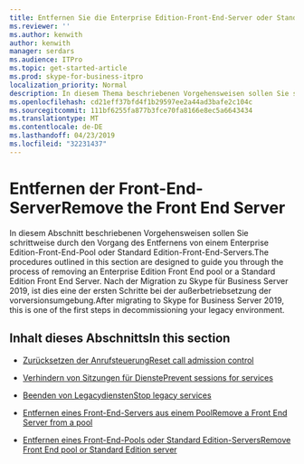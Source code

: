 ```yaml
---
title: Entfernen Sie die Enterprise Edition-Front-End-Server oder Standard Edition-Front-End-Server
ms.reviewer: ''
ms.author: kenwith
author: kenwith
manager: serdars
ms.audience: ITPro
ms.topic: get-started-article
ms.prod: skype-for-business-itpro
localization_priority: Normal
description: In diesem Thema beschriebenen Vorgehensweisen sollen Sie schrittweise durch den Vorgang des Entfernens von einem Enterprise Edition-Front-End-Pool oder Standard Edition-Front-End-Servers. Nach der Migration zu Skype für Business Server 2019, ist dies eine der ersten Schritte Außerbetriebsetzen Ihrer vorversionsumgebung.
ms.openlocfilehash: cd21eff37bfd4f1b29597ee2a44ad3bafe2c104c
ms.sourcegitcommit: 111bf6255fa877b3fce70fa8166e8ec5a6643434
ms.translationtype: MT
ms.contentlocale: de-DE
ms.lasthandoff: 04/23/2019
ms.locfileid: "32231437"
---
```

# <a name="remove-the-front-end-server"></a><span data-ttu-id="3fd0c-104">Entfernen der Front-End-Server</span><span class="sxs-lookup"><span data-stu-id="3fd0c-104">Remove the Front End Server</span></span>

<span data-ttu-id="3fd0c-105">In diesem Abschnitt beschriebenen Vorgehensweisen sollen Sie schrittweise durch den Vorgang des Entfernens von einem Enterprise Edition-Front-End-Pool oder Standard Edition-Front-End-Servers.</span><span class="sxs-lookup"><span data-stu-id="3fd0c-105">The procedures outlined in this section are designed to guide you through the process of removing an Enterprise Edition Front End pool or a Standard Edition Front End Server.</span></span> <span data-ttu-id="3fd0c-106">Nach der Migration zu Skype für Business Server 2019, ist dies eine der ersten Schritte bei der außerbetriebsetzung der vorversionsumgebung.</span><span class="sxs-lookup"><span data-stu-id="3fd0c-106">After migrating to Skype for Business Server 2019, this is one of the first steps in decommissioning your legacy environment.</span></span>
  
## <a name="in-this-section"></a><span data-ttu-id="3fd0c-107">Inhalt dieses Abschnitts</span><span class="sxs-lookup"><span data-stu-id="3fd0c-107">In this section</span></span>

- [<span data-ttu-id="3fd0c-108">Zurücksetzen der Anrufsteuerung</span><span class="sxs-lookup"><span data-stu-id="3fd0c-108">Reset call admission control</span></span>](reset-call-admission-control.md)
    
- [<span data-ttu-id="3fd0c-109">Verhindern von Sitzungen für Dienste</span><span class="sxs-lookup"><span data-stu-id="3fd0c-109">Prevent sessions for services</span></span>](prevent-sessions-for-services.md)
    
- [<span data-ttu-id="3fd0c-110">Beenden von Legacydiensten</span><span class="sxs-lookup"><span data-stu-id="3fd0c-110">Stop legacy services</span></span>](stop-services.md)
    
- [<span data-ttu-id="3fd0c-111">Entfernen eines Front-End-Servers aus einem Pool</span><span class="sxs-lookup"><span data-stu-id="3fd0c-111">Remove a Front End Server from a pool</span></span>](remove-a-front-end-server-from-a-pool.md)
    
- [<span data-ttu-id="3fd0c-112">Entfernen eines Front-End-Pools oder Standard Edition-Servers</span><span class="sxs-lookup"><span data-stu-id="3fd0c-112">Remove Front End pool or Standard Edition server</span></span>](remove-front-end-pool-or-standard-edition-server.md)
    

